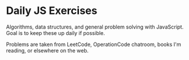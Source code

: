 # Daily JS Exercises

Algorithms, data structures, and general problem solving with JavaScript. Goal is to keep these up daily if possible.

Problems are taken from LeetCode, OperationCode chatroom, books I'm reading, or elsewhere on the web.